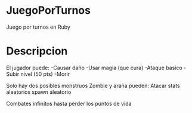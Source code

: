 # JuegoPorTurnos
Juego por turnos en Ruby

# Descripcion
El jugador puede:
  -Causar daño
  -Usar magia (que cura)
  -Ataque basico
  -Subir nivel (50 pts)
  -Morir
  
Solo hay dos posibles monstruos
  Zombie y araña pueden:
  Atacar
  stats aleatorios
  spawn aleatorio
  
Combates infinitos hasta perder los puntos de vida
